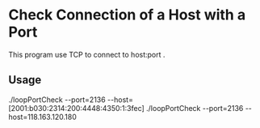# Check Connection of a Host with a Port

This program use TCP to connect to  host:port .

## Usage

./loopPortCheck --port=2136 --host=[2001:b030:2314:200:4448:4350:1:3fec]
./loopPortCheck --port=2136 --host=118.163.120.180



